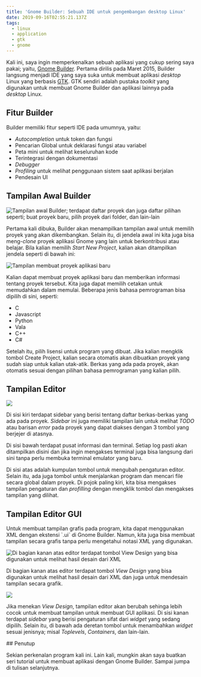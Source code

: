 ```yaml
---
title: 'Gnome Builder: Sebuah IDE untuk pengembangan desktop Linux'
date: 2019-09-16T02:55:21.137Z
tags:
  - linux
  - application
  - gtk
  - gnome
---
```

Kali ini, saya ingin memperkenalkan sebuah aplikasi yang cukup sering saya pakai; yaitu, [Gnome Builder](https://wiki.gnome.org/Apps/Builder). Pertama dirilis pada Maret 2015, Builder langsung menjadi IDE yang saya suka untuk membuat aplikasi _desktop_ Linux yang berbasis [GTK](https://www.gtk.org/). GTK sendiri adalah pustaka _toolkit_ yang digunakan untuk membuat Gnome Builder dan aplikasi lainnya pada _desktop_ Linux.

## Fitur Builder

Builder memiliki fitur seperti IDE pada umumnya, yaitu:

* _Autocompletion_ untuk token dan fungsi
* Pencarian Global untuk deklarasi fungsi atau variabel
* Peta mini untuk melihat keseluruhan kode
* Terintegrasi dengan dokumentasi
* _Debugger_
* _Profiling_ untuk melihat penggunaan sistem saat aplikasi berjalan
* Pendesain UI

## Tampilan Awal Builder

![Tampilan awal Builder; terdapat daftar proyek dan juga daftar pilihan seperti; buat proyek baru, pilih proyek dari folder, dan lain-lain](/images/uploads/builder-greeter.png)

Pertama kali dibuka, Builder akan menampilkan tampilan awal untuk memilih proyek yang akan dikembangkan. Selain itu, di jendela awal ini kita juga bisa meng-_clone_ proyek aplikasi Gnome yang lain untuk berkontribusi atau belajar. Bila kalian memilih _Start New Project_, kalian akan ditampilkan jendela seperti di bawah ini:

![Tampilan membuat proyek aplikasi baru](/images/uploads/builder-new-project.png)

Kalian dapat membuat proyek aplikasi baru dan memberikan informasi tentang proyek tersebut. Kita juga dapat memilih cetakan untuk memudahkan dalam memulai. Beberapa jenis bahasa pemrograman bisa dipilih di sini, seperti:

* C
* Javascript
* Python
* Vala
* C++
* C#

Setelah itu, pilih lisensi untuk program yang dibuat. Jika kalian mengklik tombol Create Project, kalian secara otomatis akan dibuatkan proyek yang sudah siap untuk kalian utak-atik. Berkas yang ada pada proyek, akan otomatis sesuai dengan pilihan bahasa pemrograman yang kalian pilih.

## Tampilan Editor

![](/images/uploads/builder-main-view.png)

Di sisi kiri terdapat sidebar yang berisi tentang daftar berkas-berkas yang ada pada proyek. _Sidebar_ ini juga memiliki tampilan lain untuk melihat _TODO_ atau barisan _error_ pada proyek yang dapat diakses dengan 3 tombol yang berjejer di atasnya.

Di sisi bawah terdapat pusat informasi dan terminal. Setiap log pasti akan ditampilkan disini dan jika ingin mengakses terminal juga bisa langsung dari sini tanpa perlu membuka terminal emulator yang baru.

Di sisi atas adalah kumpulan tombol untuk mengubah pengaturan editor. Selain itu, ada juga tombol untuk menjalankan program dan mencari file secara global dalam proyek. Di pojok paling kiri, kita bisa mengakses tampilan pengaturan dan _profilling_ dengan mengklik tombol dan mengakses tampilan yang dilihat.

## Tampilan Editor GUI

Untuk membuat tampilan grafis pada program, kita dapat menggunakan XML dengan ekstensi \`.ui\` di Gnome Builder. Namun, kita juga bisa membuat tampilan secara grafis tanpa perlu mengetahui notasi XML yang digunakan.

![Di bagian kanan atas editor terdapat tombol View Design yang bisa digunakan untuk melihat hasil desain dari XML](/images/uploads/builder-ui-source.png)

Di bagian kanan atas editor terdapat tombol _View Design_ yang bisa digunakan untuk melihat hasil desain dari XML dan juga untuk mendesain tampilan secara grafik.

![](/images/uploads/builder-ui-design.png)

Jika menekan _View Design_, tampilan editor akan berubah sehinga lebih cocok untuk membuat tampilan untuk membuat GUI aplikasi. Di sisi kanan terdapat _sidebar_ yang berisi pengaturan sifat dari _widget_ yang sedang dipilih. Selain itu, di bawah ada deretan tombol untuk menambahkan _widget_ sesuai jenisnya; misal _Toplevels_, _Containers_, dan lain-lain.

\## Penutup

Sekian perkenalan program kali ini. Lain kali, mungkin akan saya buatkan seri tutorial untuk membuat aplikasi dengan Gnome Builder. Sampai jumpa di tulisan selanjutnya.
